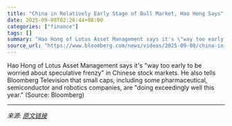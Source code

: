 ```yaml
---
title: "China in Relatively Early Stage of Bull Market, Hao Hong Says"
date: 2025-09-08T02:26:44+08:00
categories: ["finance"]
tags: []
summary: "Hao Hong of Lotus Asset Management says it's \"way too early to be worried about speculative frenzy\" in Chinese stock markets. He also tells Bloomberg Television that small caps, including some pharmac"
source_url: "https://www.bloomberg.com/news/videos/2025-09-08/china-in-relatively-early-stage-of-bull-market-hao-hong-video"
---
```


Hao Hong of Lotus Asset Management says it's "way too early to be worried about speculative frenzy" in Chinese stock markets. He also tells Bloomberg Television that small caps, including some pharmaceutical, semiconductor and robotics companies, are "doing exceedingly well this year." (Source: Bloomberg)

---

*来源: [原文链接](https://www.bloomberg.com/news/videos/2025-09-08/china-in-relatively-early-stage-of-bull-market-hao-hong-video)*
